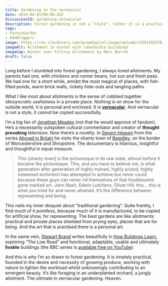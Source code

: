 ```yaml
---
title: Gardening in the vernacular
date: 2019-04-01T08:06:43Z
discussionId: gardening-vernacular
description: Forest gardening is not a “style”, rather it is a practical and considerate way of gardening, and its beauty is drawn from necessity. It is the ultimate in vernacular gardening.
tags: 
- ForestGarden
- GdnBloggers
image: https://res.cloudinary.com/growdigital/image/upload/v1554155578/allotment-46711013841.jpg
imageAlt: Allotment in winter with ramshackle buildings
imageCap: Winter over Fitzroy Allotments by Marc Barrot
draft: false
---
```


Long before I stumbled into forest gardening, I always loved allotments. My parents had one, with chickens and runner beans, hot sun and fresh peas. We had one for a short while, amidst the most magical of places, with fish-filled ponds, warm brick walls, rickety hide-outs and tangling paths. 

What I like most about allotments is the sense of cobbled together idiosyncratic usefulness in a private place. Nothing is on show for the outside world, it is personal and enclosed. It is **[vernacular](https://en.oxforddictionaries.com/definition/us/vernacular)**. And vernacular is not a style, it cannot be copied successfully.

I’m a big fan of [Jonathan Meades](http://jonathanmeades.co.uk) (not that he would approve of fandom). He’s a necessarily outspoken cultural commentator and creator of **thought provoking** television. Now there’s a novelty. In [Severn Heaven](http://meadesshrine.blogspot.com/1990/01/aib.html) from the series [Abroad in Britain](http://jonathanmeades.co.uk/television.html) he visits the shanty town of [Bewdley](https://en.wikipedia.org/wiki/Bewdley), on the border of Worcestershire and Shropshire. The documentary is hilarious, insightful and thoughtful in equal measure. 

> This [shanty town] is the picturesque in its raw state, almost before it became the picturesque. This, and you have to believe me, is what generation after generation of highly trained, highly prized, highly esteemed archictect has attempted to achieve but never could because these guys can never rid themselves of that troublesome gene marked art. 
> John Nash, Edwin Lutchens, Oliver Hill: this… _this_ is what you tried for and never attained. It’s the difference between representing and being.

This nails my inner disquiet about “traditional gardening”. Quite frankly, I find much of it _pointless_, because much of it is manufactured, to be copied for artificial show, for representing. The best gardens are like allotments: practical and private places shielded from prying eyes, places that are for being. And the art that is practised there is a personal art.

In the same vein, [Stewart Brand](https://en.wikipedia.org/wiki/Stewart_Brand) writes beautifully in [How Buildings Learn](https://en.wikipedia.org/wiki/How_Buildings_Learn), exploring “The Low Road” and functional, adaptable, usable and ultimately **livable** buildings (the BBC series is [available free on YouTube](https://www.youtube.com/watch?v=AvEqfg2sIH0)).

And this is why I’m so drawn to forest gardening. It is innately practical, founded in the desire and necessity of growing produce, working with nature to lighten the workload whilst unknowingly contributing to an emergent beauty. It’s like foraging in an underplanted orchard, a jungly allotment. The ultimate in vernacular gardening. Heaven.
